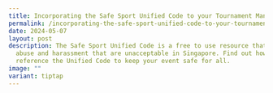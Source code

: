 ```yaml
---
title: Incorporating the Safe Sport Unified Code to your Tournament Manual
permalink: /incorporating-the-safe-sport-unified-code-to-your-tournament-manual/
date: 2024-05-07
layout: post
description: The Safe Sport Unified Code is a free to use resource that defines
  abuse and harassment that are unacceptable in Singapore. Find out how to
  reference the Unified Code to keep your event safe for all.
image: ""
variant: tiptap
---
```

<p></p>
<p></p>
